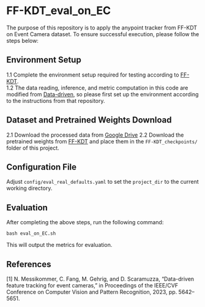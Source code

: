 # FF-KDT_eval_on_EC

The purpose of this repository is to apply the anypoint tracker from FF-KDT on Event Camera dataset. To ensure successful execution, please follow the steps below:

## Environment Setup
   1.1 Complete the environment setup required for testing according to [FF-KDT](https://github.com/yuyangpoi/FF-KDT).  
   1.2 The data reading, inference, and metric computation in this code are modified from [Data-driven](https://github.com/uzh-rpg/deep_ev_tracker), so please first set up the environment according to the instructions from that repository.

## Dataset and Pretrained Weights Download
   2.1 Download the processed data from [Google Drive](https://drive.google.com/drive/folders/1xNUgHKqHNJFsU8crSqnn01Nsia4X4Hqf?usp=sharing) 
   2.2 Download the pretrained weights from [FF-KDT](https://github.com/yuyangpoi/FF-KDT) and place them in the `FF-KDT_checkpoints/` folder of this project.

## Configuration File
   Adjust `config/eval_real_defaults.yaml` to set the `project_dir` to the current working directory.

## Evaluation
   After completing the above steps, run the following command:
   ```
   bash eval_on_EC.sh
   ```
   This will output the metrics for evaluation.

## References
[1] N. Messikommer, C. Fang, M. Gehrig, and D. Scaramuzza, “Data-driven feature tracking for event cameras,” in Proceedings of the IEEE/CVF Conference on Computer Vision and Pattern Recognition, 2023, pp. 5642–5651.
